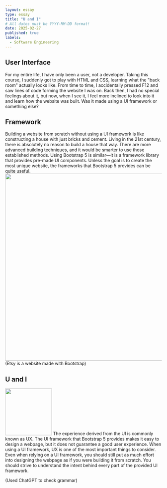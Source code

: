 ```yaml
---
layout: essay
type: essay
title: "U and I"
# All dates must be YYYY-MM-DD format!
date: 2025-02-27
published: true
labels:
  - Software Engineering
---
```


## User Interface
For my entire life, I have only been a user, not a developer. Taking this course, I suddenly got to play with HTML and CSS, learning what the "back room" actually looks like. From time to time, I accidentally pressed F12 and saw lines of code forming the website I was on. Back then, I had no special feelings about it, but now, when I see it, I feel more inclined to look into it and learn how the website was built. Was it made using a UI framework or something else?

## Framework
Building a website from scratch without using a UI framework is like constructing a house with just bricks and cement. Living in the 21st century, there is absolutely no reason to build a house that way. There are more advanced building techniques, and it would be smarter to use those established methods. Using Bootstrap 5 is similar—it is a framework library that provides pre-made UI components. Unless the goal is to create the most unique website, the frameworks that Bootstrap 5 provides can be quite useful.
<img width="600px" src="https://github.com/user-attachments/assets/6fe79be2-8f4d-4cd6-9045-fa7d71078e40">
(Etsy is a website made with Bootstrap)

## U and I
<img width="150px" src="https://github.com/user-attachments/assets/95547c37-178e-41fb-9b80-acf92fa07b6e">
The experience derived from the UI is commonly known as UX. The UI framework that Bootstrap 5 provides makes it easy to design a webpage, but it does not guarantee a good user experience. When using a UI framework, UX is one of the most important things to consider. Even when relying on a UI framework, you should still put as much effort into designing the webpage as if you were building it from scratch. You should strive to understand the intent behind every part of the provided UI framework.



(Used ChatGPT to check grammar)
